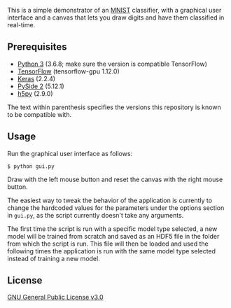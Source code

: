 [//]: # (Atom: Turn on preview using ctrl+shift+m)

This is a simple demonstrator of an [MNIST](http://yann.lecun.com/exdb/mnist/) classifier, with a graphical user interface and a canvas that lets you draw digits and have them classified in real-time.

## Prerequisites

* [Python 3](https://www.python.org/) (3.6.8; make sure the version is compatible TensorFlow)
* [TensorFlow](https://www.tensorflow.org/install) (tensorflow-gpu 1.12.0)
* [Keras](https://keras.io/) (2.2.4)
* [PySide 2](https://pypi.org/project/PySide2/) (5.12.1)
* [h5py](https://pypi.org/project/h5py/) (2.9.0)

The text within parenthesis specifies the versions this repository is known to be compatible with.

## Usage

Run the graphical user interface as follows:

    $ python gui.py

Draw with the left mouse button and reset the canvas with the right mouse button.

The easiest way to tweak the behavior of the application is currently to change the hardcoded values for the parameters under the options section in `gui.py`, as the script currently doesn't take any arguments.

The first time the script is run with a specific model type selected, a new model will be trained from scratch and saved as an HDF5 file in the folder from which the script is run. This file will then be loaded and used the following times the application is run with the same model type selected instead of training a new model.

## License

[GNU General Public License v3.0](COPYING)
